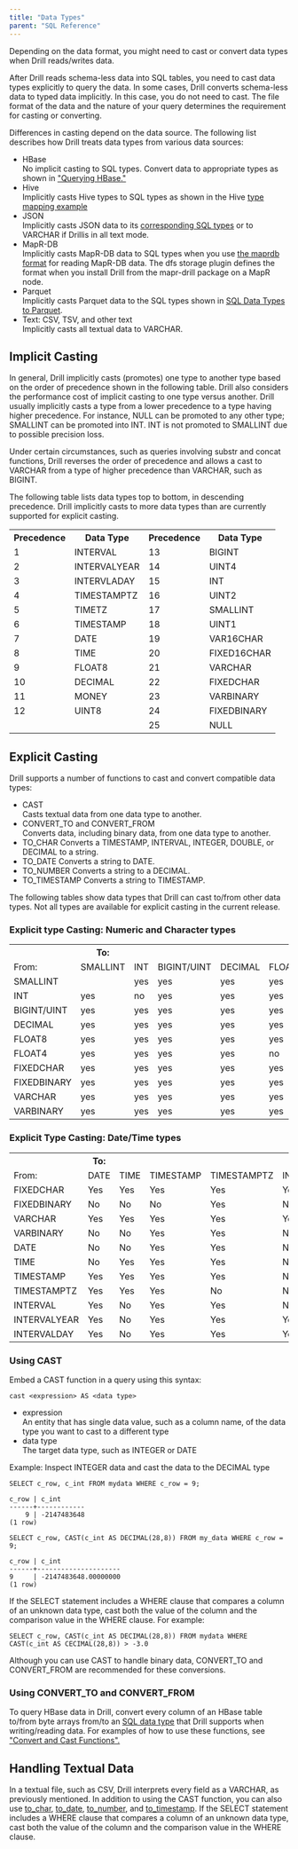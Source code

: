 ```yaml
---
title: "Data Types"
parent: "SQL Reference"
---
```

Depending on the data format, you might need to cast or convert data types when Drill reads/writes data.

After Drill reads schema-less data into SQL tables, you need to cast data types explicitly to query the data. In some cases, Drill converts schema-less data to typed data implicitly. In this case, you do not need to cast. The file format of the data and the nature of your query determines the requirement for casting or converting. 

Differences in casting depend on the data source. The following list describes how Drill treats data types from various data sources:

* HBase  
  No implicit casting to SQL types. Convert data to appropriate types as shown in ["Querying HBase."](/docs/querying-hbase/)
* Hive  
  Implicitly casts Hive types to SQL types as shown in the Hive [type mapping example](/docs/hive-to-drill-data-type-mapping#type-mapping-example)
* JSON  
  Implicitly casts JSON data to its [corresponding SQL types](/docs/json-data-model#data-type-mapping) or to VARCHAR if Drillis in all text mode. 
* MapR-DB  
  Implicitly casts MapR-DB data to SQL types when you use [the maprdb format](/docs/mapr-db-format) for reading MapR-DB data. The dfs storage plugin defines the format when you install Drill from the mapr-drill package on a MapR node.
* Parquet  
  Implicitly casts Parquet data to the SQL types shown in [SQL Data Types to Parquet](/docs/parquet-format/sql-data-types-to-parquet). 
* Text: CSV, TSV, and other text  
  Implicitly casts all textual data to VARCHAR.

## Implicit Casting


In general, Drill implicitly casts (promotes) one type to another type based on the order of precedence shown in the following table. Drill also considers the performance cost of implicit casting to one type versus another. Drill usually implicitly casts a type from a lower precedence to a type having higher precedence. For instance, NULL can be promoted to any other type; SMALLINT can be promoted into INT. INT is not promoted to SMALLINT due to possible precision loss.

Under certain circumstances, such as queries involving  substr and concat functions, Drill reverses the order of precedence and allows a cast to VARCHAR from a type of higher precedence than VARCHAR, such as BIGINT. 

The following table lists data types top to bottom, in descending precedence. Drill implicitly casts to more data types than are currently supported for explicit casting.

<table>
  <tr>
    <th>Precedence</th>
    <th>Data Type</th>
    <th>Precedence</th>
    <th>Data Type</th>
  </tr>
  <tr>
    <td>1</td>
    <td>INTERVAL</td>
    <td>13</td>
    <td>BIGINT</td>
  </tr>
  <tr>
    <td>2</td>
    <td>INTERVALYEAR</td>
    <td>14</td>
    <td>UINT4</td>
  </tr>
  <tr>
    <td>3</td>
    <td>INTERVLADAY</td>
    <td>15</td>
    <td>INT</td>
  </tr>
  <tr>
    <td>4</td>
    <td>TIMESTAMPTZ</td>
    <td>16</td>
    <td>UINT2</td>
  </tr>
  <tr>
    <td>5</td>
    <td>TIMETZ</td>
    <td>17</td>
    <td>SMALLINT</td>
  </tr>
  <tr>
    <td>6</td>
    <td>TIMESTAMP</td>
    <td>18</td>
    <td>UINT1</td>
  </tr>
  <tr>
    <td>7</td>
    <td>DATE</td>
    <td>19</td>
    <td>VAR16CHAR</td>
  </tr>
  <tr>
    <td>8</td>
    <td>TIME</td>
    <td>20</td>
    <td>FIXED16CHAR</td>
  </tr>
  <tr>
    <td>9</td>
    <td>FLOAT8</td>
    <td>21</td>
    <td>VARCHAR</td>
  </tr>
  <tr>
    <td>10</td>
    <td>DECIMAL</td>
    <td>22</td>
    <td>FIXEDCHAR</td>
  </tr>
  <tr>
    <td>11</td>
    <td>MONEY</td>
    <td>23</td>
    <td>VARBINARY</td>
  </tr>
  <tr>
    <td>12</td>
    <td>UINT8</td>
    <td>24</td>
    <td>FIXEDBINARY</td>
  </tr>
  <tr>
    <td></td>
    <td></td>
    <td>25</td>
    <td>NULL</td>
  </tr>
</table>

## Explicit Casting

Drill supports a number of functions to cast and convert compatible data types:

* CAST  
  Casts textual data from one data type to another.
* CONVERT_TO and CONVERT_FROM  
  Converts data, including binary data, from one data type to another.
* TO_CHAR
  Converts a TIMESTAMP, INTERVAL, INTEGER, DOUBLE, or DECIMAL to a string.
* TO_DATE
  Converts a string to DATE.
* TO_NUMBER
  Converts a string to a DECIMAL.
* TO_TIMESTAMP
  Converts a string to TIMESTAMP.

The following tables show data types that Drill can cast to/from other data types. Not all types are available for explicit casting in the current release.

### Explicit type Casting: Numeric and Character types

<table>
  <tr>
    <th></th>
    <th>To:</th>
    <th></th>
    <th></th>
    <th></th>
    <th></th>
    <th></th>
    <th></th>
    <th></th>
    <th></th>
    <th></th>
  </tr>
  <tr>
    <td>From:</td>
    <td>SMALLINT</td>
    <td>INT</td>
    <td>BIGINT/UINT</td>
    <td>DECIMAL</td>
    <td>FLOAT4</td>
    <td>FLOAT8</td>
    <td>FIXEDCHAR</td>
    <td>FIXEDBINARY</td>
    <td>VARCHAR</td>
    <td>VARBINARY</td>
  </tr>
  <tr>
    <td>SMALLINT</td>
    <td></td>
    <td>yes</td>
    <td>yes</td>
    <td>yes</td>
    <td>yes</td>
    <td>yes</td>
    <td>yes</td>
    <td>yes</td>
    <td>yes</td>
    <td>yes</td>
  </tr>
  <tr>
    <td>INT</td>
    <td>yes</td>
    <td>no</td>
    <td>yes</td>
    <td>yes</td>
    <td>yes</td>
    <td>yes</td>
    <td>yes</td>
    <td>yes</td>
    <td>yes</td>
    <td>yes</td>
  </tr>
  <tr>
    <td>BIGINT/UINT</td>
    <td>yes</td>
    <td>yes</td>
    <td>yes</td>
    <td>yes</td>
    <td>yes</td>
    <td>yes</td>
    <td>yes</td>
    <td>yes</td>
    <td>yes</td>
    <td>yes</td>
  </tr>
  <tr>
    <td>DECIMAL</td>
    <td>yes</td>
    <td>yes</td>
    <td>yes</td>
    <td>yes</td>
    <td>yes</td>
    <td>yes</td>
    <td>yes</td>
    <td>yes</td>
    <td>yes</td>
    <td>yes</td>
  </tr>
  <tr>
    <td>FLOAT8</td>
    <td>yes</td>
    <td>yes</td>
    <td>yes</td>
    <td>yes</td>
    <td>yes</td>
    <td>no</td>
    <td>yes</td>
    <td>no</td>
    <td>yes</td>
    <td>no</td>
  </tr>
  <tr>
    <td>FLOAT4</td>
    <td>yes</td>
    <td>yes</td>
    <td>yes</td>
    <td>yes</td>
    <td>no</td>
    <td>no</td>
    <td>yes</td>
    <td>no</td>
    <td>yes</td>
    <td>no</td>
  </tr>
  <tr>
    <td>FIXEDCHAR</td>
    <td>yes</td>
    <td>yes</td>
    <td>yes</td>
    <td>yes</td>
    <td>yes</td>
    <td>yes</td>
    <td>no</td>
    <td>yes</td>
    <td>yes</td>
    <td>yes</td>
  </tr>
  <tr>
    <td>FIXEDBINARY</td>
    <td>yes</td>
    <td>yes</td>
    <td>yes</td>
    <td>yes</td>
    <td>yes</td>
    <td>yes</td>
    <td>no</td>
    <td>no</td>
    <td>yes</td>
    <td>yes</td>
  </tr>
  <tr>
    <td>VARCHAR</td>
    <td>yes</td>
    <td>yes</td>
    <td>yes</td>
    <td>yes</td>
    <td>yes</td>
    <td>yes</td>
    <td>yes</td>
    <td>yes</td>
    <td>no</td>
    <td>yes</td>
  </tr>
  <tr>
    <td>VARBINARY</td>
    <td>yes</td>
    <td>yes</td>
    <td>yes</td>
    <td>yes</td>
    <td>yes</td>
    <td>yes</td>
    <td>no</td>
    <td>yes</td>
    <td>yes</td>
    <td>no</td>
  </tr>
</table>

### Explicit Type Casting: Date/Time types

<table>
  <tr>
    <th></th>
    <th>To:</th>
    <th></th>
    <th></th>
    <th></th>
    <th></th>
    <th></th>
    <th></th>
  </tr>
  <tr>
    <td>From:</td>
    <td>DATE</td>
    <td>TIME</td>
    <td>TIMESTAMP</td>
    <td>TIMESTAMPTZ</td>
    <td>INTERVAL</td>
    <td>INTERVALYEAR</td>
    <td>INTERVALDAY</td>
  </tr>
  <tr>
    <td>FIXEDCHAR</td>
    <td>Yes</td>
    <td>Yes</td>
    <td>Yes</td>
    <td>Yes</td>
    <td>Yes</td>
    <td>Yes</td>
    <td>Yes</td>
  </tr>
  <tr>
    <td>FIXEDBINARY</td>
    <td>No</td>
    <td>No</td>
    <td>No</td>
    <td>Yes</td>
    <td>No</td>
    <td>No</td>
    <td>No</td>
  </tr>
  <tr>
    <td>VARCHAR</td>
    <td>Yes</td>
    <td>Yes</td>
    <td>Yes</td>
    <td>Yes</td>
    <td>Yes</td>
    <td>Yes</td>
    <td>Yes</td>
  </tr>
  <tr>
    <td>VARBINARY</td>
    <td>No</td>
    <td>No</td>
    <td>Yes</td>
    <td>Yes</td>
    <td>No</td>
    <td>No</td>
    <td>No</td>
  </tr>
  <tr>
    <td>DATE</td>
    <td>No</td>
    <td>No</td>
    <td>Yes</td>
    <td>Yes</td>
    <td>No</td>
    <td>No</td>
    <td>No</td>
  </tr>
  <tr>
    <td>TIME</td>
    <td>No</td>
    <td>Yes</td>
    <td>Yes</td>
    <td>Yes</td>
    <td>No</td>
    <td>No</td>
    <td>No</td>
  </tr>
  <tr>
    <td>TIMESTAMP</td>
    <td>Yes</td>
    <td>Yes</td>
    <td>Yes</td>
    <td>Yes</td>
    <td>No</td>
    <td>No</td>
    <td>No</td>
  </tr>
  <tr>
    <td>TIMESTAMPTZ</td>
    <td>Yes</td>
    <td>Yes</td>
    <td>Yes</td>
    <td>No</td>
    <td>No</td>
    <td>No</td>
    <td>No</td>
  </tr>
  <tr>
    <td>INTERVAL</td>
    <td>Yes</td>
    <td>No</td>
    <td>Yes</td>
    <td>Yes</td>
    <td>No</td>
    <td>Yes</td>
    <td>Yes</td>
  </tr>
  <tr>
    <td>INTERVALYEAR</td>
    <td>Yes</td>
    <td>No</td>
    <td>Yes</td>
    <td>Yes</td>
    <td>Yes</td>
    <td>No</td>
    <td>Yes</td>
  </tr>
  <tr>
    <td>INTERVALDAY</td>
    <td>Yes</td>
    <td>No</td>
    <td>Yes</td>
    <td>Yes</td>
    <td>Yes</td>
    <td>Yes</td>
    <td>No</td>
  </tr>
</table>

### Using CAST

Embed a CAST function in a query using this syntax:

    cast <expression> AS <data type> 

* expression  
  An entity that has single data value, such as a column name, of the data type you want to cast to a different type
* data type  
  The target data type, such as INTEGER or DATE

Example: Inspect INTEGER data and cast the data to the DECIMAL type

    SELECT c_row, c_int FROM mydata WHERE c_row = 9;

    c_row | c_int
    ------+------------
        9 | -2147483648
    (1 row)

    SELECT c_row, CAST(c_int AS DECIMAL(28,8)) FROM my_data WHERE c_row = 9;

    c_row | c_int
    ------+---------------------
    9     | -2147483648.00000000
    (1 row)

If the SELECT statement includes a WHERE clause that compares a column of an unknown data type, cast both the value of the column and the comparison value in the WHERE clause. For example:

    SELECT c_row, CAST(c_int AS DECIMAL(28,8)) FROM mydata WHERE CAST(c_int AS CECIMAL(28,8)) > -3.0

Although you can use CAST to handle binary data, CONVERT_TO and CONVERT_FROM are recommended for these conversions.

### Using CONVERT_TO and CONVERT_FROM

To query HBase data in Drill, convert every column of an HBase table to/from byte arrays from/to an [SQL data type](/docs/data-types/) that Drill supports when writing/reading data. For examples of how to use these functions, see ["Convert and Cast Functions".](/docs/sql-functions#convert-and-cast-functions)

## Handling Textual Data
In a textual file, such as CSV, Drill interprets every field as a VARCHAR, as previously mentioned. In addition to using the CAST function, you can also use [to_char](link), [to_date](line), [to_number](link), and [to_timestamp](link). If the SELECT statement includes a WHERE clause that compares a column of an unknown data type, cast both the value of the column and the comparison value in the WHERE clause.
